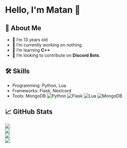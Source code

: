# Hello, I'm Matan 👋

## 🚀 About Me
- 📆 I’m 13 years old
- 🔭 I’m currently working on nothing.
- 🌱 I’m learning **C++**
- 👥 I’m looking to contribute on **Discord Bots**.

## 🛠️ Skills
- Programming: Python, Lua
- Frameworks: Flask, Nextcord
- Tools: MongoDB
![Python](https://img.shields.io/badge/Python-3776AB?logo=python&logoColor=fff) ![Flask](https://img.shields.io/badge/Flask-000?logo=flask&logoColor=fff) ![Lua](https://img.shields.io/badge/Lua-0000FF.svg?logo=lua&logoColor=white) ![MongoDB](https://img.shields.io/badge/MongoDB-%234ea94b.svg?logo=mongodb&logoColor=white)

## 📈 GitHub Stats
![](https://github-readme-stats.vercel.app/api?username=m4tan&show_icons=true&theme=radical)<br/>
![](https://github-readme-streak-stats.herokuapp.com/?user=m4tan&theme=radical&hide_border=false)<br/>
![](https://github-readme-stats.vercel.app/api/top-langs/?username=m4tan&theme=radical&hide_border=false&include_all_commits=true&count_private=true&layout=compact)<br/>
![](https://github-profile-trophy.vercel.app/?username=m4tan&theme=radical&no-frame=false&no-bg=true&margin-w=4)
